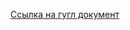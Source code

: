 [Ссылка на гугл документ](https://docs.google.com/spreadsheets/d/17zRlnXn9sT5FHu364K-56Ybr99cNQRRngksOVyYoLhs/edit?usp=sharing)
